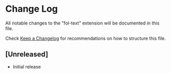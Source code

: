 # Change Log

All notable changes to the "fol-text" extension will be documented in this file.

Check [Keep a Changelog](http://keepachangelog.com/) for recommendations on how to structure this file.

## [Unreleased]

- Initial release
